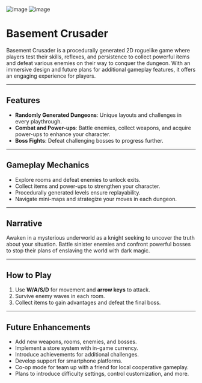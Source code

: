 ![image](https://github.com/user-attachments/assets/9e30aad1-743a-4b36-a89e-aa80e5095fba)
![image](https://github.com/user-attachments/assets/4262b4c1-306d-4b90-aaa4-2e7c9e6e259e)


# Basement Crusader

Basement Crusader is a procedurally generated 2D roguelike game where players test their skills, reflexes, and persistence to collect powerful items and defeat various enemies on their way to conquer the dungeon. With an immersive design and future plans for additional gameplay features, it offers an engaging experience for players.

---

## Features
- **Randomly Generated Dungeons**: Unique layouts and challenges in every playthrough.
- **Combat and Power-ups**: Battle enemies, collect weapons, and acquire power-ups to enhance your character.
- **Boss Fights**: Defeat challenging bosses to progress further.

---

## Gameplay Mechanics
- Explore rooms and defeat enemies to unlock exits.
- Collect items and power-ups to strengthen your character.
- Procedurally generated levels ensure replayability.
- Navigate mini-maps and strategize your moves in each dungeon.

---

## Narrative
Awaken in a mysterious underworld as a knight seeking to uncover the truth about your situation. Battle sinister enemies and confront powerful bosses to stop their plans of enslaving the world with dark magic.


---

## How to Play
1. Use **W/A/S/D** for movement and **arrow keys** to attack.
2. Survive enemy waves in each room.
3. Collect items to gain advantages and defeat the final boss.

---

## Future Enhancements
- Add new weapons, rooms, enemies, and bosses.
- Implement a store system with in-game currency.
- Introduce achievements for additional challenges.
- Develop support for smartphone platforms.
- Co-op mode for team up with a friend for local cooperative gameplay.
- Plans to introduce difficulty settings, control customization, and more.
